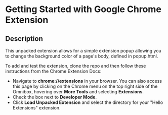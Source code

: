 # Getting Started with Google Chrome Extension

## Description
This unpacked extension allows for a simple extension popup allowing you to change the background color of a page's body, defined in popup.html. 

To add and test the extension, clone the repo and then follow these instructions from the Chrome Extension Docs:

- Navigate to **chrome://extensions** in your browser. You can also access this page by clicking on the Chrome menu on the top right side of the Omnibox, hovering over **More Tools** and selecting **Extensions**.
- Check the box next to **Developer Mode**.
- Click **Load Unpacked Extension** and select the directory for your "Hello Extensions" extension.
